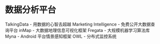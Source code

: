 # 数据分析平台

TalkingData - 用数据的心智去超越
Marketing Intelligence - 免费公开大数据查询平台
inMap - 大数据地理信息可视化框架
Fregata - 大规模机器学习算法库
Myna - Android 平台情景感知框架
OWL - 分布式监控系统
